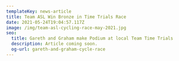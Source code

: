 ```yaml
---
templateKey: news-article
title: Team ASL Win Bronze in Time Trials Race
date: 2021-05-24T19:04:57.117Z
image: /img/team-asl-cycling-race-may-2021.jpg
seo:
  title: Gareth and Graham make Podium at local Team Time Trials
  description: Article coming soon.
  og-url: gareth-and-graham-cycle-race
---
```

